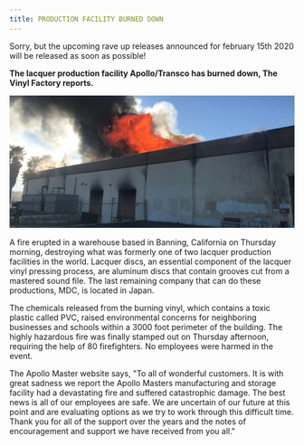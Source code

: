 ```yaml
---
title: PRODUCTION FACILITY BURNED DOWN
---
```


Sorry, but the upcoming rave up releases announced for february 15th 2020 will be released as soon as possible!

**The lacquer production facility Apollo/Transco has burned down, The Vinyl Factory reports.**

![Catastrophic damage](/assets/images/burn.jpg)

A fire erupted in a warehouse based in Banning, California on Thursday morning, destroying what was formerly one of two lacquer production facilities in the world. Lacquer discs, an essential component of the lacquer vinyl pressing process, are aluminum discs that contain grooves cut from a mastered sound file. The last remaining company that can do these productions, MDC, is located in Japan.

The chemicals released from the burning vinyl, which contains a toxic plastic called PVC, raised environmental concerns for neighboring businesses and schools within a 3000 foot perimeter of the building. The highly hazardous fire was finally stamped out on Thursday afternoon, requiring the help of 80 firefighters. No employees were harmed in the event.

The Apollo Master website says, "To all of wonderful customers. It is with great sadness we report the Apollo Masters manufacturing and storage facility had a devastating fire and suffered catastrophic damage. The best news is all of our employees are safe. We are uncertain of our future at this point and are evaluating options as we try to work through this difficult time. Thank you for all of the support over the years and the notes of encouragement and support we have received from you all."